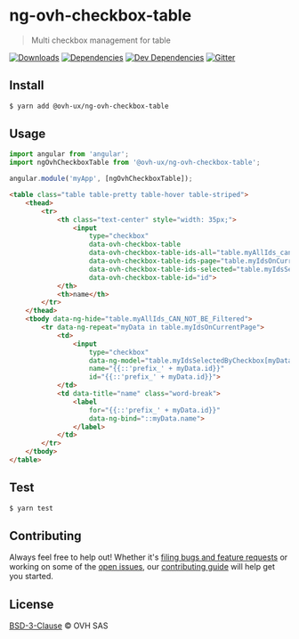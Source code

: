 # ng-ovh-checkbox-table

> Multi checkbox management for table

[![Downloads](https://badgen.net/npm/dt/@ovh-ux/ng-ovh-checkbox-table)](https://npmjs.com/package/@ovh-ux/ng-ovh-checkbox-table) [![Dependencies](https://badgen.net/david/dep/ovh-ux/ng-ovh-checkbox-table)](https://npmjs.com/package/@ovh-ux/ng-ovh-checkbox-table?activeTab=dependencies) [![Dev Dependencies](https://badgen.net/david/dev/ovh-ux/ng-ovh-checkbox-table)](https://npmjs.com/package/@ovh-ux/ng-ovh-checkbox-table?activeTab=dependencies) [![Gitter](https://badgen.net/badge/gitter/ovh-ux/blue?icon=gitter)](https://gitter.im/ovh/ux)

## Install

```sh
$ yarn add @ovh-ux/ng-ovh-checkbox-table
```

## Usage

```js
import angular from 'angular';
import ngOvhCheckboxTable from '@ovh-ux/ng-ovh-checkbox-table';

angular.module('myApp', [ngOvhCheckboxTable]);
```

```html
<table class="table table-pretty table-hover table-striped">
    <thead>
        <tr>
            <th class="text-center" style="width: 35px;">
                <input
                    type="checkbox"
                    data-ovh-checkbox-table
                    data-ovh-checkbox-table-ids-all="table.myAllIds_canBeFiltered"
                    data-ovh-checkbox-table-ids-page="table.myIdsOnCurrentPage"
                    data-ovh-checkbox-table-ids-selected="table.myIdsSelectedByCheckbox"
                    data-ovh-checkbox-table-id="id">
            </th>
            <th>name</th>
        </tr>
    </thead>
    <tbody data-ng-hide="table.myAllIds_CAN_NOT_BE_Filtered">
        <tr data-ng-repeat="myData in table.myIdsOnCurrentPage">
            <td>
                <input
                    type="checkbox"
                    data-ng-model="table.myIdsSelectedByCheckbox[myData.id]"
                    name="{{::'prefix_' + myData.id}}"
                    id="{{::'prefix_' + myData.id}}">
            </td>
            <td data-title="name" class="word-break">
                <label
                    for="{{::'prefix_' + myData.id}}"
                    data-ng-bind="::myData.name">
                </label>
            </td>
        </tr>
    </tbody>
</table>
```

## Test

```sh
$ yarn test
```

## Contributing

Always feel free to help out! Whether it's [filing bugs and feature requests](https://github.com/ovh-ux/ng-ovh-checkbox-table/issues/new) or working on some of the [open issues](https://github.com/ovh-ux/ng-ovh-checkbox-table/issues), our [contributing guide](CONTRIBUTING.md) will help get you started.

## License

[BSD-3-Clause](LICENSE) © OVH SAS
